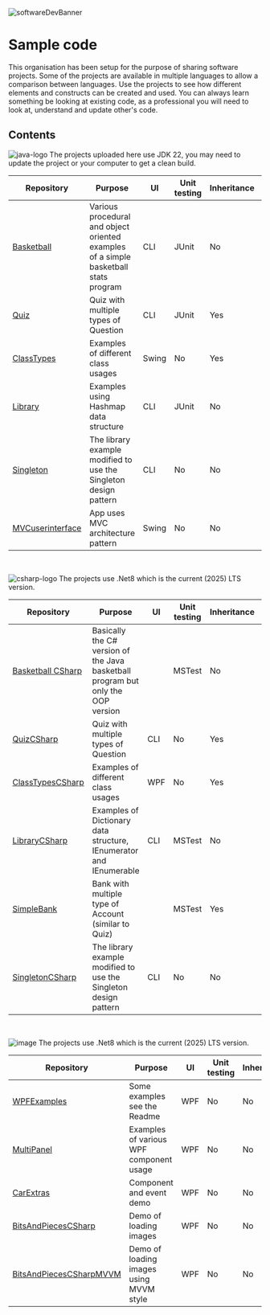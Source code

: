 ![softwareDevBanner](https://github.com/user-attachments/assets/fc32d27d-522c-4b6f-ac89-9ea761a9508c)

# Sample code

This organisation has been setup for the purpose of sharing software projects. Some of the projects are available in multiple languages to allow a comparison between languages.
Use the projects to see how different elements and constructs can be created and used. You can always learn something be looking at existing code, as a professional you will need to look at, 
understand and update other's code. 

## Contents


![java-logo](https://github.com/user-attachments/assets/79e1eb7b-c2e4-475a-9c4d-1c8208cee2b5) The projects uploaded here use JDK 22, you may need to update the project or your computer to get a clean build.

| Repository | Purpose | UI | Unit testing | Inheritance | Interfaces |
|---|---|---|---|---|---|
| [Basketball](https://github.com/NClan-HND/Basketball) | Various procedural and object oriented examples of a simple basketball stats program | CLI | JUnit | No | Yes |
| [Quiz](https://github.com/NClan-HND/QuizJava) | Quiz with multiple types of Question | CLI | JUnit | Yes | No |
| [ClassTypes](https://github.com/NClan-HND/ClassTypes) | Examples of different class usages | Swing | No | Yes | Yes |
| [Library](https://github.com/NClan-HND/Library) | Examples using Hashmap data structure | CLI | JUnit | No | No |
| [Singleton](https://github.com/NClan-HND/Singleton) | The library example modified to use the Singleton design pattern | CLI | No | No | Yes |
| [MVCuserinterface](https://github.com/NClan-HND/MVCuserinterface) | App uses MVC architecture pattern | Swing | No | No | No |

<br>

![csharp-logo](https://github.com/user-attachments/assets/cdbc216e-8e15-46d7-9753-218ace34f6fd) The projects use .Net8 which is the current (2025) LTS version. 

| Repository | Purpose | UI | Unit testing | Inheritance | Interfaces |
|---|---|---|---|---|---|
| [Basketball CSharp](https://github.com/NClan-HND/Basketball-CSharp) | Basically the C# version of the Java basketball program but only the OOP version | | MSTest | No | Yes |
| [QuizCSharp](https://github.com/NClan-HND/QuizCSharp) | Quiz with multiple types of Question | CLI | No | Yes | No |
| [ClassTypesCSharp](https://github.com/NClan-HND/ClassTypesCSharp) | Examples of different class usages | WPF | No | Yes | Yes |
| [LibraryCSharp](https://github.com/NClan-HND/LibraryCSharp) | Examples of Dictionary data structure, IEnumerator and IEnumerable | CLI | MSTest | No | Yes |
| [SimpleBank](https://github.com/NClan-HND/SimpleBank) | Bank with multiple type of Account (similar to Quiz) | | MSTest| Yes | Yes |
| [SingletonCSharp](https://github.com/NClan-HND/SingletonCSharp) | The library example modified to use the Singleton design pattern | CLI | No | No | Yes |

<br>

![image](https://github.com/user-attachments/assets/e4930e53-815c-4eea-94e5-a7db15ca0a5f) The projects use .Net8 which is the current (2025) LTS version. 

| Repository | Purpose | UI | Unit testing | Inheritance | Interfaces |
|---|---|---|---|---|---|
| [WPFExamples](https://github.com/NClan-HND/WPFExamples) | Some examples see the Readme | WPF | No | No | No |
| [MultiPanel](https://github.com/NClan-HND/MultiPanel) | Examples of various WPF component usage | WPF | No | No | No |
| [CarExtras](https://github.com/NClan-HND/CarExtras) | Component and event demo | WPF | No | No | Yes (3rd party |
| [BitsAndPiecesCSharp](https://github.com/NClan-HND/BitsAndPiecesCSharp) | Demo of loading images | WPF | No | No | No |
| [BitsAndPiecesCSharpMVVM](https://github.com/NClan-HND/BitsAndPiecesCSharpMVVM) | Demo of loading images using MVVM style | WPF | No | No | No |

